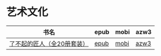 # 艺术文化

| 书名 | epub | mobi | azw3 |
| --- | --- | --- | --- |
| [了不起的匠人（全20册套装）](http://ct.dalanmei.com/f/31084289-571786587-5e672c) | [epub](http://ct.dalanmei.com/f/31084289-571786587-5e672c) | [mobi](http://ct.dalanmei.com/f/31084289-571452730-c2af40) | [azw3](http://ct.dalanmei.com/f/31084289-571885785-e60054) |
